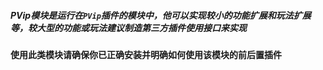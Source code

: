 ##### PVip模块是运行在`PVip`插件的模块中，他可以实现较小的功能扩展和玩法扩展等，较大型的功能或玩法建议制造第三方插件使用接口来实现

#### 使用此类模块请确保你已正确安装并明确如何使用该模块的前后置插件